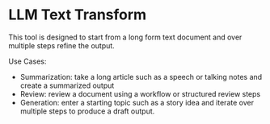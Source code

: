 # LLM Text Transform
This tool is designed to start from a long form text document and over multiple steps refine the output.

Use Cases:
- Summarization: take a long article such as a speech or talking notes and create a summarized output
- Review: review a document using a workflow or structured review steps
- Generation: enter a starting topic such as a story idea and iterate over multiple steps to produce a draft output.